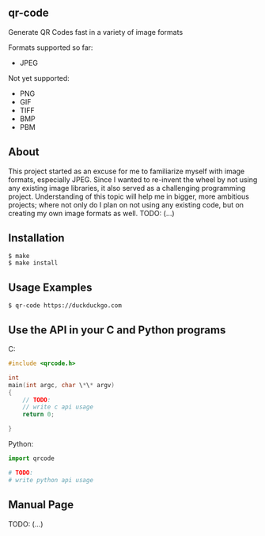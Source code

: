 ## qr-code

Generate QR Codes fast in a variety of image formats
<br>

Formats supported so far:

- JPEG

Not yet supported:

- PNG
- GIF
- TIFF
- BMP
- PBM

## About

This project started as an excuse for me to familiarize myself with image formats, especially JPEG. Since I wanted to re-invent the wheel by not using any existing image libraries, it also served as a challenging programming project. Understanding of this topic will help me in bigger, more ambitious projects; where not only do I plan on not using any existing code, but on creating my own image formats as well.
TODO:
(...)

## Installation

```
$ make
$ make install
```

## Usage Examples

```
$ qr-code https://duckduckgo.com
```

## Use the API in your C and Python programs

C:

```c
#include <qrcode.h>

int
main(int argc, char \*\* argv)
{
    // TODO:
    // write c api usage
    return 0;

}
```

Python:

```python
import qrcode

# TODO:
# write python api usage
```

## Manual Page

TODO:
(...)
